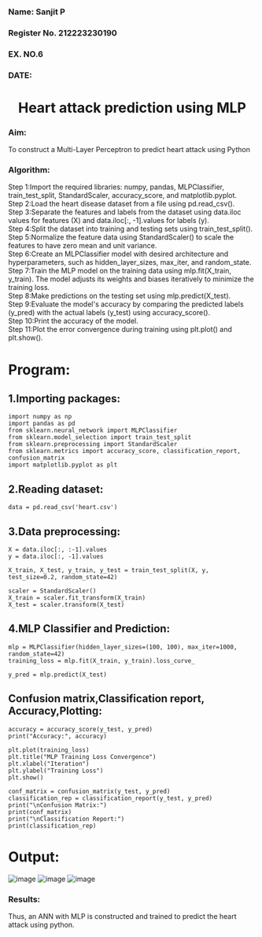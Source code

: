 <H3>Name: Sanjit P</H3>
<H3>Register No. 212223230190</H3>
<H3>EX. NO.6</H3>
<H3>DATE:</H3>

<H1 ALIGN =CENTER>Heart attack prediction using MLP</H1>

<H3>Aim:</H3>  
To construct a  Multi-Layer Perceptron to predict heart attack using Python

<H3>Algorithm:</H3>
Step 1:Import the required libraries: numpy, pandas, MLPClassifier, train_test_split, StandardScaler, accuracy_score, and matplotlib.pyplot.<BR>
Step 2:Load the heart disease dataset from a file using pd.read_csv().<BR>
Step 3:Separate the features and labels from the dataset using data.iloc values for features (X) and data.iloc[:, -1].values for labels (y).<BR>
Step 4:Split the dataset into training and testing sets using train_test_split().<BR>
Step 5:Normalize the feature data using StandardScaler() to scale the features to have zero mean and unit variance.<BR>
Step 6:Create an MLPClassifier model with desired architecture and hyperparameters, such as hidden_layer_sizes, max_iter, and random_state.<BR>
Step 7:Train the MLP model on the training data using mlp.fit(X_train, y_train). The model adjusts its weights and biases iteratively to minimize the training loss.<BR>
Step 8:Make predictions on the testing set using mlp.predict(X_test).<BR>
Step 9:Evaluate the model's accuracy by comparing the predicted labels (y_pred) with the actual labels (y_test) using accuracy_score().<BR>
Step 10:Print the accuracy of the model.<BR>
Step 11:Plot the error convergence during training using plt.plot() and plt.show().<BR>

# Program:
## 1.Importing packages:
```
import numpy as np
import pandas as pd
from sklearn.neural_network import MLPClassifier
from sklearn.model_selection import train_test_split
from sklearn.preprocessing import StandardScaler
from sklearn.metrics import accuracy_score, classification_report, confusion_matrix
import matplotlib.pyplot as plt
```
## 2.Reading dataset:
```
data = pd.read_csv('heart.csv')
```
## 3.Data preprocessing:
```
X = data.iloc[:, :-1].values
y = data.iloc[:, -1].values

X_train, X_test, y_train, y_test = train_test_split(X, y, test_size=0.2, random_state=42)

scaler = StandardScaler()
X_train = scaler.fit_transform(X_train)
X_test = scaler.transform(X_test)
```
## 4.MLP Classifier and Prediction:
```
mlp = MLPClassifier(hidden_layer_sizes=(100, 100), max_iter=1000, random_state=42)
training_loss = mlp.fit(X_train, y_train).loss_curve_

y_pred = mlp.predict(X_test)
```
## Confusion matrix,Classification report, Accuracy,Plotting:
```
accuracy = accuracy_score(y_test, y_pred)
print("Accuracy:", accuracy)

plt.plot(training_loss)
plt.title("MLP Training Loss Convergence")
plt.xlabel("Iteration")
plt.ylabel("Training Loss")
plt.show()

conf_matrix = confusion_matrix(y_test, y_pred)
classification_rep = classification_report(y_test, y_pred)
print("\nConfusion Matrix:")
print(conf_matrix)
print("\nClassification Report:")
print(classification_rep)
```
# Output:
![image](https://github.com/user-attachments/assets/9b0f607e-3569-4f4d-9e0c-d8dd250fe82d)
![image](https://github.com/user-attachments/assets/758caa4e-86e0-4173-b1fa-2e092ef8d0c0)
![image](https://github.com/user-attachments/assets/223c1156-ff90-4c02-9651-d353b0967666)

<H3>Results:</H3>
Thus, an ANN with MLP is constructed and trained to predict the heart attack using python.
